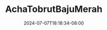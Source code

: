 --- 
title: "AchaTobrutBajuMerah"
description: "nonton  video bokep AchaTobrutBajuMerah dood video full new"
date: 2024-07-07T18:18:34-08:00
file_code: "3cjiqxa0h3v1"
draft: false
cover: "nbwl1ttojwufahjz.jpg"
tags: ["AchaTobrutBajuMerah"]
length: 891
fld_id: "1482749"
foldername: "Acha toge"
categories: ["Acha toge"]
views: 0
---